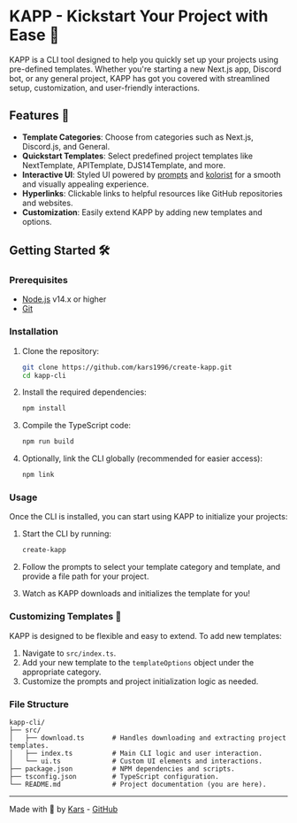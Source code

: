 # KAPP - Kickstart Your Project with Ease 🚀

KAPP is a CLI tool designed to help you quickly set up your projects using pre-defined templates. Whether you're starting a new Next.js app, Discord bot, or any general project, KAPP has got you covered with streamlined setup, customization, and user-friendly interactions.

## Features 🌟
- **Template Categories**: Choose from categories such as Next.js, Discord.js, and General.
- **Quickstart Templates**: Select predefined project templates like NextTemplate, APITemplate, DJS14Template, and more.
- **Interactive UI**: Styled UI powered by [prompts](https://www.npmjs.com/package/prompts) and [kolorist](https://www.npmjs.com/package/kolorist) for a smooth and visually appealing experience.
- **Hyperlinks**: Clickable links to helpful resources like GitHub repositories and websites.
- **Customization**: Easily extend KAPP by adding new templates and options.

## Getting Started 🛠️

### Prerequisites
- [Node.js](https://nodejs.org/) v14.x or higher
- [Git](https://git-scm.com/)

### Installation

1. Clone the repository:
   ```bash
   git clone https://github.com/kars1996/create-kapp.git
   cd kapp-cli
   ```

2. Install the required dependencies:
   ```bash
   npm install
   ```

3. Compile the TypeScript code:
   ```bash
   npm run build
   ```

4. Optionally, link the CLI globally (recommended for easier access):
   ```bash
   npm link
   ```

### Usage

Once the CLI is installed, you can start using KAPP to initialize your projects:

1. Start the CLI by running:
   ```bash
   create-kapp
   ```

2. Follow the prompts to select your template category and template, and provide a file path for your project.

3. Watch as KAPP downloads and initializes the template for you!

### Customizing Templates 🧩

KAPP is designed to be flexible and easy to extend. To add new templates:

1. Navigate to `src/index.ts`.
2. Add your new template to the `templateOptions` object under the appropriate category.
3. Customize the prompts and project initialization logic as needed.

### File Structure

```plaintext
kapp-cli/
├── src/
│   ├── download.ts       # Handles downloading and extracting project templates.
│   ├── index.ts          # Main CLI logic and user interaction.
│   └── ui.ts             # Custom UI elements and interactions.
├── package.json          # NPM dependencies and scripts.
├── tsconfig.json         # TypeScript configuration.
└── README.md             # Project documentation (you are here).
```
---

Made with 💙 by [Kars](https://kars.bio) - [GitHub](https://github.com/Kars1996)